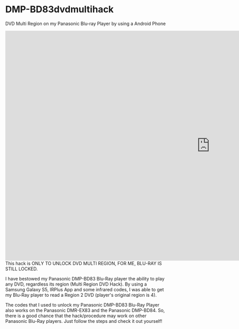 # DMP-BD83dvdmultihack
DVD Multi Region on my Panasonic Blu-ray Player by using a Android Phone

<iframe width="1280" height="720" src="https://www.youtube.com/embed/s8Sd6EGNNaU" title="YouTube video player" frameborder="0" allow="accelerometer; autoplay; clipboard-write; encrypted-media; gyroscope; picture-in-picture" allowfullscreen></iframe>
This hack is ONLY TO UNLOCK DVD MULTI REGION, FOR ME, BLU-RAY IS STILL LOCKED.

I have bestowed my Panasonic DMP-BD83 Blu-Ray player the ability to play any DVD, regardless its region (Multi Region DVD Hack). By using a Samsung Galaxy S5, IRPlus App and some infrared codes, I was able to get my Blu-Ray player to read a Region 2 DVD (player's original region is 4). 

The codes that I used to unlock my Panasonic DMP-BD83 Blu-Ray Player also works on the Panasonic DMR-EX83 and the Panasonic DMP-BD84. So, there is a good chance that the hack/procedure may work on other Panasonic Blu-Ray players. Just follow the steps and check it out yourself! 
